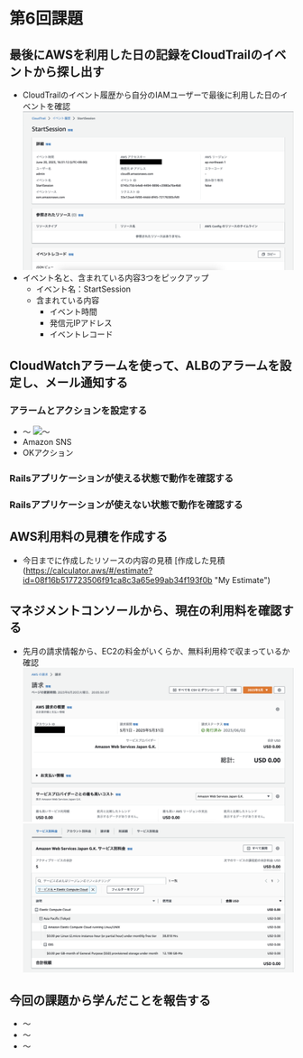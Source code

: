 # 第6回課題

## 最後にAWSを利用した日の記録をCloudTrailのイベントから探し出す
- CloudTrailのイベント履歴から自分のIAMユーザーで最後に利用した日のイベントを確認
![CloudTrailのイベント](images/lecture06_cloudtrail.png)
- イベント名と、含まれている内容3つをピックアップ
    - イベント名：StartSession
    - 含まれている内容
        - イベント時間
        - 発信元IPアドレス
        - イベントレコード

## CloudWatchアラームを使って、ALBのアラームを設定し、メール通知する
### アラームとアクションを設定する
- 〜
![〜](images/〜.png)
- Amazon SNS
- OKアクション

### Railsアプリケーションが使える状態で動作を確認する

### Railsアプリケーションが使えない状態で動作を確認する

## AWS利用料の見積を作成する
- 今日までに作成したリソースの内容の見積
[作成した見積(https://calculator.aws/#/estimate?id=08f16b517723506f91ca8c3a65e99ab34f193f0b "My Estimate")

## マネジメントコンソールから、現在の利用料を確認する
- 先月の請求情報から、EC2の料金がいくらか、無料利用枠で収まっているか確認
![先月の請求情報](images/lecture06_billing_01.png)
![EC2の料金](images/lecture06_billing_02.png)

## 今回の課題から学んだことを報告する
- 〜
- 〜
- 〜